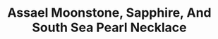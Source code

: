 ---
title: Assael Moonstone, Sapphire, And South Sea Pearl Necklace
description: |
  This elegant arrangement of luminous gemstones and South Sea Pearls will be your go-to from day into night.
specs: |
  13.4-10.9mm South Sea Cultured Pearls, 87.57 carats of Moonstones and 53.66 carats of Rondelle Sapphire beads, set in 18K Yellow Gold
images:
  - image_path: /uploads/assael-moonstone-sapphire-and-south-sea-pearl-necklace.png
_category:
order_number: 10
categories:
  - necklaces
---